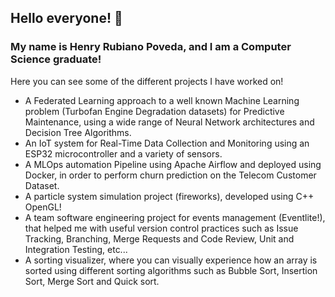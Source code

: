 ## Hello everyone! 👋 
### My name is Henry Rubiano Poveda, and I am a Computer Science graduate!

Here you can see some of the different projects I have worked on!

- A Federated Learning approach to a well known Machine Learning problem (Turbofan Engine Degradation datasets) for Predictive Maintenance, using a wide range of Neural Network architectures and Decision Tree Algorithms.
- An IoT system for Real-Time Data Collection and Monitoring using an ESP32 microcontroller and a variety of sensors.
- A MLOps automation Pipeline using Apache Airflow and deployed using Docker, in order to perform churn prediction on the Telecom Customer Dataset.
- A particle system simulation project (fireworks), developed using C++ OpenGL!
- A team software engineering project for events management (Eventlite!), that helped me with useful version control practices such as Issue Tracking, Branching, Merge Requests and Code Review, Unit and Integration Testing, etc... 
- A sorting visualizer, where you can visually experience how an array is sorted using different sorting algorithms such as Bubble Sort, Insertion Sort, Merge Sort and Quick sort. 



<!---
henrydrp10/henrydrp10 is a ✨ special ✨ repository because its `README.md` (this file) appears on your GitHub profile.
You can click the Preview link to take a look at your changes.
--->
